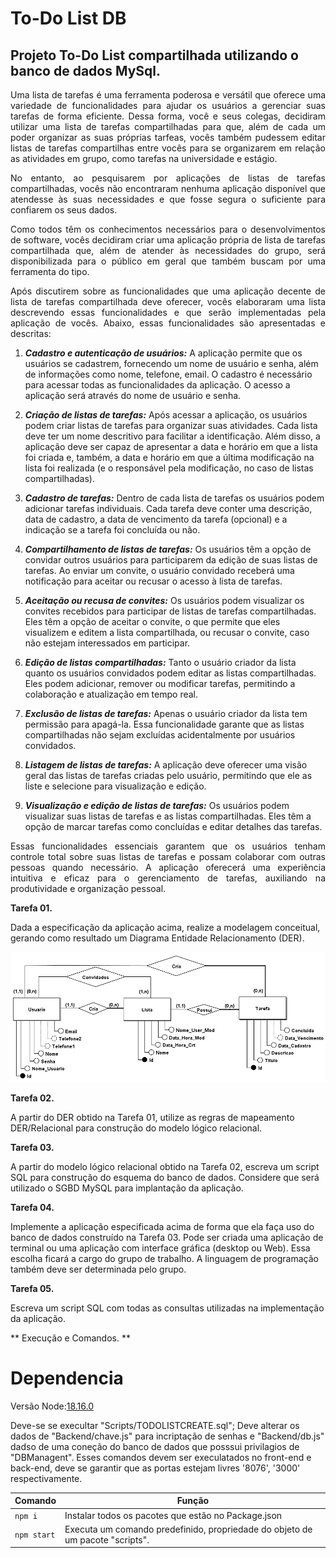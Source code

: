 # To-Do List DB
Projeto To-Do List compartilhada utilizando o banco de dados MySql.
--
<p align="justify">
    Uma lista de tarefas é uma ferramenta poderosa e versátil que oferece uma variedade de funcionalidades para ajudar os usuários a gerenciar suas tarefas de forma eficiente. Dessa forma, você e seus colegas, decidiram utilizar uma lista de tarefas compartilhadas para que, além de cada um poder organizar as suas próprias tarfeas, vocês também pudessem editar listas de tarefas compartilhas entre vocês para se organizarem em relação as atividades em grupo, como tarefas na universidade e estágio.
</p>
<p align="justify">
    No entanto, ao pesquisarem por aplicações de listas de tarefas compartilhadas, vocês não encontraram nenhuma aplicação disponível que atendesse às suas necessidades e que fosse segura o suficiente para confiarem os seus dados.
</p>
<p align="justify">
    Como todos têm os conhecimentos necessários para o desenvolvimentos de software, vocês decidiram criar uma aplicação própria de lista de tarefas compartilhada que, além de atender às necessidades do grupo, será disponibilizada para o público em geral que também buscam por uma ferramenta do tipo.
</p>
<p align="justify">
    Após discutirem sobre as funcionalidades que uma aplicação decente de lista de tarefas compartilhada deve oferecer, vocês elaboraram uma lista descrevendo essas funcionalidades e que serão implementadas pela aplicação de vocês. Abaixo, essas funcionalidades são apresentadas e descritas:
</p>

1. ***Cadastro e autenticação de usuários:*** A aplicação permite que os usuários se cadastrem, fornecendo um nome de usuário e senha, além de informações como nome, telefone, email. O cadastro é necessário para acessar todas as funcionalidades da aplicação. O acesso a aplicação será através do nome de usuário e senha.

2. ***Criação de listas de tarefas:*** Após acessar a aplicação, os usuários podem criar listas de tarefas para organizar suas atividades. Cada lista deve ter um nome descritivo para facilitar a identificação. Além disso, a aplicação deve ser capaz de apresentar a data e horário em que a lista foi criada e, também, a data e horário em que a última modificação na lista foi realizada (e o responsável pela modificação, no caso de listas compartilhadas).

3. ***Cadastro de tarefas:*** Dentro de cada lista de tarefas os usuários podem adicionar tarefas individuais. Cada tarefa deve conter uma descrição, data de cadastro, a data de vencimento da tarefa (opcional) e a indicação se a tarefa foi concluída ou não.

4. ***Compartilhamento de listas de tarefas:*** Os usuários têm a opção de convidar outros usuários para participarem da edição de suas listas de tarefas. Ao enviar um convite, o usuário convidado receberá uma notificação para aceitar ou recusar o acesso à lista de tarefas.

5. ***Aceitação ou recusa de convites:*** Os usuários podem visualizar os convites recebidos para participar de listas de tarefas compartilhadas. Eles têm a opção de aceitar o convite, o que permite que eles visualizem e editem a lista compartilhada, ou recusar o convite, caso não estejam interessados em participar.

6. ***Edição de listas compartilhadas:*** Tanto o usuário criador da lista quanto os usuários convidados podem editar as listas compartilhadas. Eles podem adicionar, remover ou modificar tarefas, permitindo a colaboração e atualização em tempo real.

7. ***Exclusão de listas de tarefas:*** Apenas o usuário criador da lista tem permissão para apagá-la. Essa funcionalidade garante que as listas compartilhadas não sejam excluídas acidentalmente por usuários convidados.

8. ***Listagem de listas de tarefas:*** A aplicação deve oferecer uma visão geral das listas de tarefas criadas pelo usuário, permitindo que ele as liste e selecione para visualização e edição.

9. ***Visualização e edição de listas de tarefas:*** Os usuários podem visualizar suas listas de tarefas e as listas compartilhadas. Eles têm a opção de marcar tarefas como concluídas e editar detalhes das tarefas.
<p align="justify">
    Essas funcionalidades essenciais garantem que os usuários tenham controle total sobre suas listas de tarefas e possam colaborar com outras pessoas quando necessário. A aplicação oferecerá uma experiência intuitiva e eficaz para o gerenciamento de tarefas, auxiliando na produtividade e organização pessoal.
</p>

<p align="justify">

**Tarefa 01.**

Dada a especificação da aplicação acima, realize a modelagem conceitual, gerando como resultado um Diagrama Entidade Relacionamento (DER).

![Modelo DER](Models/DER_img.png)
</p>

<p align="justify">

**Tarefa 02.**

A partir do DER obtido na Tarefa 01, utilize as regras de mapeamento DER/Relacional para construção do modelo lógico relacional.
</p>

<p align="justify">

**Tarefa 03.**

A partir do modelo lógico relacional obtido na Tarefa 02, escreva um script SQL para construção do esquema do banco de dados. Considere que será utilizado o SGBD MySQL para implantação da aplicação.
</p>

<p align="justify">

**Tarefa 04.**

Implemente a aplicação especificada acima de forma que ela faça uso do banco de dados construído na Tarefa 03. Pode ser criada uma aplicação de terminal ou uma aplicação com interface gráfica (desktop ou Web). Essa escolha ficará a cargo do grupo de trabalho. A linguagem de programação também deve ser determinada pelo grupo.
</p>

<p align="justify">

**Tarefa 05.**

Escreva um script SQL com todas as consultas utilizadas na implementação da aplicação.
</p>

** Execução e Comandos. **

<h1>Dependencia</h1>
<p>Versão Node:<a href="https://nodejs.org/en">18.16.0</a></p>
Deve-se se execultar "Scripts/TODOLISTCREATE.sql";
Deve alterar os dados de "Backend/chave.js" para incriptação de senhas e "Backend/db.js" dadso de uma coneção do banco de dados que posssui privilagios de "DBManagent".
Esses comandos devem ser execulatados no front-end e back-end, deve se garantir que as portas estejam livres '8076', '3000' respectivamente.

| Comando                |  Função                                                                                           |
| -----------------------| ------------------------------------------------------------------------------------------------- |
|  `npm i`               | Instalar todos os pacotes que estão no Package.json                                               |
|  `npm start`           | Executa um comando predefinido, propriedade do objeto de um pacote "scripts".                     |
